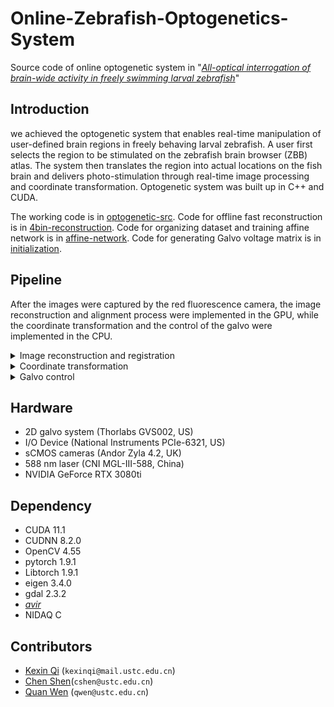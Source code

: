 # Online-Zebrafish-Optogenetics-System

Source code of online optogenetic system in  "[*All-optical interrogation of brain-wide activity in freely swimming larval zebrafish*](https://www.biorxiv.org/content/10.1101/2023.05.24.542114v1)"

## Introduction

we achieved the optogenetic system that enables real-time manipulation of user-defined brain regions in freely behaving larval zebrafish. 
A user first selects the region to be stimulated on the zebrafish brain browser (ZBB) atlas. 
The system then translates the region into actual locations on the fish brain and delivers photo-stimulation through real-time image processing and coordinate transformation. 
Optogenetic system was built up in C++ and CUDA.   

The working code is in [optogenetic-src](10-optogenetic-src).
Code for offline fast reconstruction is in [4bin-reconstruction](01-4bin-reconstruction).
Code for organizing dataset and training affine network is in [affine-network](02-affine-CNNnetwork).
Code for generating Galvo voltage matrix is in [initialization](00-initialization).


## Pipeline

After the images were captured by the red fluorescence camera, the image reconstruction and alignment process were implemented in the GPU, while the coordinate transformation and the control of the galvo were implemented in the CPU. 

<details>
<summary> Image reconstruction and registration </summary>
We resized an image from 2048 * 2048 pixels to 512 * 512 pixels using the [https://github.com/avaneev/avir] (AVIR image resizing algorithm designed by Aleksey Vaneev).
  Due to the reduced image size and memory consumption, we could use the PSF of the whole volume to do the deconvolution with a total of 10 iterations.
  We used TCP to communicate between the tracking system and the optogenetic system.   
  
  We rotated the fish head orientation of the 3D image to match that of the ZBB atlas using the fish heading angle provided by the tracking system. 
  We then found the maximum connected region by threshold segmentation and removed the redundant pixels outside the region.
  The size of the image after cropping was 95 * 76 * 50 pixels, which is the same as the ZBB atlas. 
  Finally, we aligned the 3D image with the standard brain by affine transformation using a transformer neural network model. 
</details>


<details>
<summary> Coordinate transformation </summary>
  The coordinate transformation first calculated the inverse of the affine matrix and the rotation matrix. 
  The user-provided coordinates of the region on the ZBB atlas were then multiplied by the transformation matrix. 
  Finally, the transformed coordinates were shifted by the upper left corner coordinates of the cropped image. 
  This converted the coordinates of the specified region selected in the ZBB atlas to the coordinates of the actual fish brain.
  
  </details>
  
  
  <details>
<summary> Galvo control </summary>

  The voltage pairs to be applied to Galvo were read from the GalvoX and GalvoY voltage matrices. 
  The voltage signals were then delivered to the 2D galvo system using an I/O Device. 
  The galvo system converted the voltage signals into angular displacements of two mirrors, allowing rapid scanning of a specified area.
  
  </details>
  
  
  
  ## Hardware
  - 2D galvo system (Thorlabs GVS002, US)
  - I/O Device (National Instruments PCIe-6321, US)
  - sCMOS cameras (Andor Zyla 4.2, UK)
  - 588 nm laser (CNI MGL-III-588, China)
  - NVIDIA GeForce RTX 3080ti


  ## Dependency
  - CUDA 11.1
  - CUDNN 8.2.0
  - OpenCV 4.55
  - pytorch 1.9.1
  - Libtorch 1.9.1
  - eigen 3.4.0
  - gdal 2.3.2
  - [*avir*](https://github.com/avaneev/avir)
  - NIDAQ C

## Contributors
- [Kexin Qi](https://github.com/kexin2016) (`kexinqi@mail.ustc.edu.cn`)
- [Chen Shen](https://github.com/Distagon-T)(`cshen@ustc.edu.cn`)
- [Quan Wen](https://github.com/wenquan) (`qwen@ustc.edu.cn`)

  
